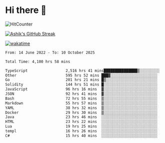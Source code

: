 # Hi there 👋

![HitCounter](https://hits.seeyoufarm.com/api/count/incr/badge.svg?url=https%3A%2F%2Fgithub.com%2Fashrhmn1212%2Fhit-counter)

<!-- ![Contribution Graph](https://github-readme-activity-graph.cyclic.app/graph?username=ashrhmn) -->


<!-- [![Top Langs](https://github-readme-stats.vercel.app/api/top-langs/?username=ashrhmn&layout=compact&theme=synthwave&langs_count=10&card_width=445)](https://github.com/anuraghazra/github-readme-stats) -->

[![Ashik's GitHub Streak](https://github-readme-streak-stats.herokuapp.com/?user=ashrhmn&theme=blood&fire=DD7F1C&background=151515&dates=9f9f9f&border=DD2727)](https://git.io/streak-stats)

<!-- ![Ashik's GitHub stats](https://github-readme-stats.vercel.app/api/?username=ashrhmn&show_icons=true&title_color=fff&icon_color=79ff97&text_color=9f9f9f&bg_color=151515) -->

[![wakatime](https://wakatime.com/badge/user/3df86613-ba63-4631-8e65-0ff18e7becad.svg)](https://wakatime.com/@3df86613-ba63-4631-8e65-0ff18e7becad)

<!--START_SECTION:waka-->

```txt
From: 14 June 2022 - To: 10 October 2025

Total Time: 4,100 hrs 58 mins

TypeScript                 2,516 hrs 41 mins███████████████▒░░░░░░░░░   61.37 %
Other                      595 hrs 52 mins ███▓░░░░░░░░░░░░░░░░░░░░░   14.53 %
Go                         201 hrs 21 mins █▒░░░░░░░░░░░░░░░░░░░░░░░   04.91 %
Solidity                   144 hrs 51 mins █░░░░░░░░░░░░░░░░░░░░░░░░   03.53 %
JavaScript                 96 hrs 16 mins  ▓░░░░░░░░░░░░░░░░░░░░░░░░   02.35 %
JSON                       92 hrs 41 mins  ▓░░░░░░░░░░░░░░░░░░░░░░░░   02.26 %
Bash                       72 hrs 55 mins  ▒░░░░░░░░░░░░░░░░░░░░░░░░   01.78 %
Markdown                   55 hrs 57 mins  ▒░░░░░░░░░░░░░░░░░░░░░░░░   01.36 %
YAML                       38 hrs 32 mins  ▒░░░░░░░░░░░░░░░░░░░░░░░░   00.94 %
Docker                     29 hrs 30 mins  ▒░░░░░░░░░░░░░░░░░░░░░░░░   00.72 %
Java                       23 hrs 46 mins  ░░░░░░░░░░░░░░░░░░░░░░░░░   00.58 %
HTML                       23 hrs 22 mins  ░░░░░░░░░░░░░░░░░░░░░░░░░   00.57 %
Lua                        19 hrs 25 mins  ░░░░░░░░░░░░░░░░░░░░░░░░░   00.47 %
templ                      16 hrs 26 mins  ░░░░░░░░░░░░░░░░░░░░░░░░░   00.40 %
C#                         15 hrs 40 mins  ░░░░░░░░░░░░░░░░░░░░░░░░░   00.38 %
```

<!--END_SECTION:waka-->


<!--### Most Used Languages 
<img src="https://wakatime.com/share/@ashrhmn/24ecb986-5bf8-4607-af7f-0aab08908d8c.png" />

### Favourite Tools
<img src="https://wakatime.com/share/@ashrhmn/f4e08015-f3bc-460a-9228-95a3ba11c604.png" />-->
